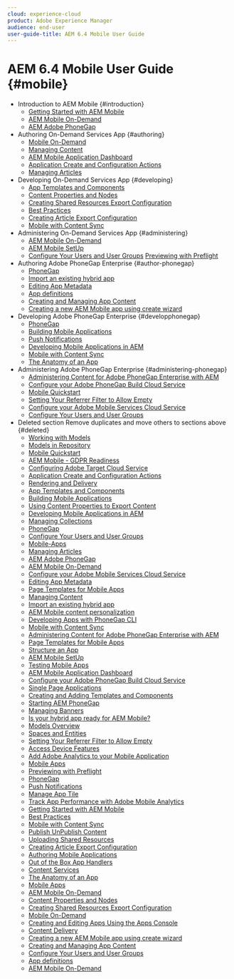 ```yaml
---
cloud: experience-cloud
product: Adobe Experience Manager
audience: end-user
user-guide-title: AEM 6.4 Mobile User Guide
---
```


# AEM 6.4 Mobile User Guide {#mobile}

+ Introduction to AEM Mobile {#introduction}
    + [Getting Started with AEM Mobile](getting-started-aem-mobile.md)
    + [AEM Mobile On-Demand](getting-started-aem-mobile-on-demand.md)
    + [AEM Adobe PhoneGap](getting-started-aem-mobile-phonegap.md)
+ Authoring On-Demand Services App {#authoring} 
    + [Mobile On-Demand](mobile-apps-ondemand.md)
    + [Managing Content](mobile-apps-ondemand-manage-content-ondemand.md)
    + [AEM Mobile Application Dashboard](mobile-apps-ondemand-application-dashboard.md)
    + [Application Create and Configuration Actions](mobile-apps-ondemand-application-create-configure-action.md)
    + [Managing Articles](mobile-on-demand-managing-articles.md)
+ Developing On-Demand Services App {#developing}
    + [App Templates and Components](app-templates-and-components1.md)
    + [Content Properties and Nodes](content-properties.md)
    + [Creating Shared Resources Export Configuration](creating-shared-resources-export-configuration.md)
    + [Best Practices](best-practices-aem-mobile.md)
    + [Creating Article Export Configuration](creating-article-export-configuration.md)
    + [Mobile with Content Sync](mobile-ondemand-contentsync.md)
+ Administering On-Demand Services App {#administering}
    + [AEM Mobile On-Demand](aem-mobile.md)
    + [AEM Mobile SetUp](aem-mobile-setup.md)
    + [Configure Your Users and User Groups](configure-users-groups.md)
    [Previewing with Preflight](aem-mobile-manage-ondemand-services.md)
+ Authoring Adobe PhoneGap Enterprise {#author-phonegap}
    + [PhoneGap](developing-in-phonegap.md)
    + [Import an existing hybrid app](phonegap-import-hybrid-app.md)
    + [Editing App Metadata](phonegap-editmetadata.md)
    + [App definitions](phonegap-app-definitions.md)
    + [Creating and Managing App Content](phonegap-manage-app-content.md)
    + [Creating a new AEM Mobile app using create wizard](phonegap-create-new-app.md)
+ Developing Adobe PhoneGap Enterprise {#developphonegap}
    + [PhoneGap](phonegap.md)
    + [Building Mobile Applications](building-app-mobile-phonegap.md)
    + [Push Notifications](phonegap-push-notifications.md)
    + [Developing Mobile Applications in AEM](developing-mobile-applications.md)
    + [Mobile with Content Sync](phonegap-contentsync.md)
    + [The Anatomy of an App](phonegap-apps-arch.md)
+ Administering Adobe PhoneGap Enterprise {#administering-phonegap}
    + [Administering Content for Adobe PhoneGap Enterprise with AEM](administer-phonegap.md)
    + [Configure your Adobe PhoneGap Build Cloud Service](configure-phonegap-build-cloud.md)
    + [Mobile Quickstart](phonegap-mobile-quickstart.md)
    + [Setting Your Referrer Filter to Allow Empty](setting-referrer-filter-empty.md)
    + [Configure your Adobe Mobile Services Cloud Service](configure-adobe-mobile-cloud-service.md)
    + [Configure Your Users and User Groups](aem-mobile-configure-users.md)
+ Deleted section Remove duplicates and move others to sections above {#deleted}
    + [Working with Models](working-with-a-model.md)
    + [Models in Repository](models-in-repository.md)
    + [Mobile Quickstart](phonegap-mobile-quickstart.md)
    + [AEM Mobile - GDPR Readiness](aem-mobile-gdpr-compliance.md)
    + [Configuring Adobe Target Cloud Service](aem-mobile-configuring-cloud-service.md)
    + [Application Create and Configuration Actions](mobile-apps-ondemand-application-create-configure-action.md)
    + [Rendering and Delivery](rendering-and-delivery.md)
    + [App Templates and Components](app-templates-and-components1.md)
    + [Building Mobile Applications](building-app-mobile-phonegap.md)
    + [Using Content Properties to Export Content](on-demand-content-properties-exporting.md)
    + [Developing Mobile Applications in AEM](developing-mobile-applications.md)
    + [Managing Collections](mobile-on-demand-managing-collections.md)
    + [PhoneGap](developing-in-phonegap.md)
    + [Configure Your Users and User Groups](configure-users-groups.md)
    + [Mobile-Apps](mobile-apps.md)
    + [Managing Articles](mobile-on-demand-managing-articles.md)
    + [AEM Adobe PhoneGap](getting-started-aem-mobile-phonegap.md)
    + [AEM Mobile On-Demand](aem-mobile.md)
    + [Configure your Adobe Mobile Services Cloud Service](configure-adobe-mobile-cloud-service.md)
    + [Editing App Metadata](phonegap-editmetadata.md)
    + [Page Templates for Mobile Apps](apps-architecture.md)
    + [Managing Content](mobile-apps-ondemand-manage-content-ondemand.md)
    + [Import an existing hybrid app](phonegap-import-hybrid-app.md)
    + [AEM Mobile content personalization](phonegap-aem-mobile-content-personalization.md)
    + [Developing Apps with PhoneGap CLI](phonegap-apps-pg-cli.md)
    + [Mobile with Content Sync](mobile-ondemand-contentsync.md)
    + [Administering Content for Adobe PhoneGap Enterprise with AEM](administer-phonegap.md)
    + [Page Templates for Mobile Apps](phonegap-apps-arch-page-templates.md)
    + [Structure an App](phonegap-structure-an-app.md)
    + [AEM Mobile SetUp](aem-mobile-setup.md)
    + [Testing Mobile Apps](develop-mobile-apps-testing.md)
    + [AEM Mobile Application Dashboard](mobile-apps-ondemand-application-dashboard.md)
    + [Configure your Adobe PhoneGap Build Cloud Service](configure-phonegap-build-cloud.md)
    <!-- + [Cloud Configuration](mobile-on-demand-associating-an-On-Demand-app-to-cloud-configuration.md) -->
    + [Single Page Applications](phonegap-single-page-applications.md)
    + [Creating and Adding Templates and Components](mobile-ondemand-app-templates.md)
    + [Starting AEM PhoneGap](starting-aem-phonegap-app.md)
    + [Managing Banners](mobile-on-demand-managing-banners.md)
    + [Is your hybrid app ready for AEM Mobile?](phonegap-adding-content-to-imported-app.md)
    + [Models Overview](model-management.md)
    + [Spaces and Entities](spaces-and-entities.md)
    + [Setting Your Referrer Filter to Allow Empty](setting-referrer-filter-empty.md)
    + [Access Device Features](phonegap-access-device-features.md)
    + [Add Adobe Analytics to your Mobile Application](phonegap-add-analytics-to-apps.md)
    + [Mobile Apps](administer-mobile-apps.md)
    + [Previewing with Preflight](aem-mobile-manage-ondemand-services.md)
    + [PhoneGap](phonegap.md)
    + [Push Notifications](phonegap-push-notifications.md)
    + [Manage App Tile](phonegap-app-details-tile.md)
    + [Track App Performance with Adobe Mobile Analytics](phonegap-intro-to-app-analytics.md)
    + [Getting Started with AEM Mobile](getting-started-aem-mobile.md)
    + [Best Practices](best-practices-aem-mobile.md)
    + [Mobile with Content Sync](phonegap-contentsync.md)
    + [Publish UnPublish Content](mobile-on-demand-publishing-unpublishing.md)
    + [Uploading Shared Resources](mobile-on-demand-shared-resources.md)
    + [Creating Article Export Configuration](creating-article-export-configuration.md)
    + [Authoring Mobile Applications](phonegap-authoring-apps.md)
    + [Out of the Box App Handlers](contentsync-app-handlers.md)
    + [Content Services](developing-content-services.md)
    + [The Anatomy of an App](phonegap-apps-arch.md)
    + [Mobile Apps](develop-mobile-apps.md)
    + [AEM Mobile On-Demand](aem-mobile-on-demand.md)
    + [Content Properties and Nodes](content-properties.md)
    + [Creating Shared Resources Export Configuration](creating-shared-resources-export-configuration.md)
    + [Mobile On-Demand](mobile-apps-ondemand.md)
    + [Creating and Editing Apps Using the Apps Console](phonegap-apps-console.md)
    + [Content Delivery](develop-content-as-a-service.md)
    + [Creating a new AEM Mobile app using create wizard](phonegap-create-new-app.md)
    + [Creating and Managing App Content](phonegap-manage-app-content.md)
    + [Configure Your Users and User Groups](aem-mobile-configure-users.md)
    + [App definitions](phonegap-app-definitions.md)
    + [AEM Mobile On-Demand](getting-started-aem-mobile-on-demand.md)

<!--

we deleted this one above due to bug workaround

Authoring On-Demand Services App {#authoring} 
    [Cloud Configuration](mobile-on-demand-associating-an-on-demand-app-to-cloud-configuration.md)     
-->
